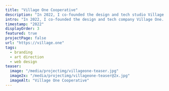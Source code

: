 ```yaml
---
title: "Village One Cooperative"
description: "In 2022, I co-founded the design and tech studio Village One. As a worker-owned cooperative, we build digital tools and infrastructure. My role: All things design!"
intro: "In 2022, I co-founded the design and tech company Village One. As a democratically organized, worker-owned cooperative, we build digital products and infrastructure. My role: All things design!"
timestamp: "2022"
displayOrder: 3
featured: true
projectPage: false
url: "https://village.one"
tags:
  - branding
  - art direction
  - web design
teaser:
  image: "/media/projectimg/villageone-teaser.jpg"
  image2x: "/media/projectimg/villageone-teaser@2x.jpg"
  imageAlt: "Village One Cooperative"
---
```

